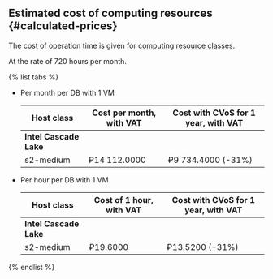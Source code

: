 ## Estimated cost of computing resources {#calculated-prices}

The cost of operation time is given for [computing resource classes](../../ydb/concepts/databases.md#compute-units).

At the rate of 720 hours per month.

{% list tabs %}

- Per month per DB with 1 VM

  | Host class | Cost per month, with VAT| Cost with CVoS for 1 year, with VAT |
  | ----- | ----- | ----- |
  | **Intel Cascade Lake** |
  | s2-medium | ₽14 112.0000 | ₽9 734.4000 (-31%) |

- Per hour per DB with 1 VM

  | Host class | Cost of 1 hour, with VAT| Cost with CVoS for 1 year, with VAT |
  | ----- | ----- | ----- |
  | **Intel Cascade Lake** |
  | s2-medium | ₽19.6000 | ₽13.5200 (-31%) |

{% endlist %}
